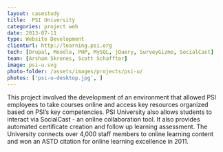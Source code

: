 ```yaml
---
layout: casestudy
title:  PSI University
categories: project web
date: 2013-07-11
type: Website Development
clienturl: http://learning.psi.org
tech: [Drupal, Moodle, PHP, MySQL, jQuery, SurveyGizmo, SocialCast]
team: [Arsham Skrenes, Scott Schaffter]
image: psi-u.svg
photo-folder: /assets/images/projects/psi-u/
photos: ['psi-u-desktop.jpg', ]
---
```


This project involved the development of an environment that allowed PSI employees to take courses online and access key resources organized based on PSI’s key competencies. PSI University also allows students to interact via SocialCast - an online collaboration tool. It also provides automated certificate creation and follow up learning assessment. The University connects over 4,000 staff members to online learning content and won an ASTD citation for online learning excellence in 2011. 